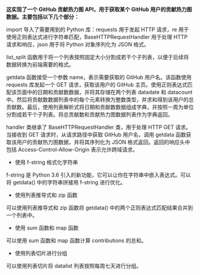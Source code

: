 **这实现了一个 GitHub 贡献热力图 API，用于获取某个 GitHub 用户的贡献热力图数据。主要包括以下几个部分：**

import 导入了需要用到的 Python 库：requests 用于发起 HTTP 请求，re 用于使用正则表达式进行字符串匹配，BaseHTTPRequestHandler 用于处理 HTTP 请求和响应，json 用于将 Python 对象序列化为 JSON 格式。

list_split 函数用于将一个列表按照固定大小分割成若干个子列表，以便于后续将数据转换为前端需要的格式。

getdata 函数接受一个参数 name，表示需要获取的 GitHub 用户名。该函数使用 requests 库发起一个 GET 请求，获取该用户的 GitHub 主页。使用正则表达式匹配该页面中的日期和贡献数数据，并将其存储在两个列表 datadate 和 datacount 中。然后将贡献数数据列表中的每个元素转换为整数类型，并求和得到该用户的总贡献数。最后，使用列表解析式将日期和贡献数数据组成字典，并按照一周为单位分割成若干个子列表。将总贡献数和贡献热力图数据列表作为字典返回。

handler 类继承了 BaseHTTPRequestHandler 类，用于处理 HTTP GET 请求。当接收到 GET 请求时，从请求路径中获取 GitHub 用户名，调用 getdata 函数获取该用户的贡献热力图数据，并将其序列化为 JSON 格式返回。返回的响应头中包括 Access-Control-Allow-Origin 表示允许跨域请求。


* 使用 f-string 格式化字符串
  
f-string 是 Python 3.6 引入的新功能，它可以让你在字符串中嵌入表达式。可以将 getdata() 中的字符串拼接用 f-string 进行优化。


* 使用列表推导式和 zip 函数
  
可以使用列表推导式和 zip 函数将 getdata() 中的两个正则表达式匹配结果合并到一个列表中。

* 使用 sum 函数和 map 函数
  
可以使用 sum 函数和 map 函数计算 contributions 的总和。

* 使用列表切片进行分组
  
可以使用列表切片将 datalist 列表按照每周七天进行分组。